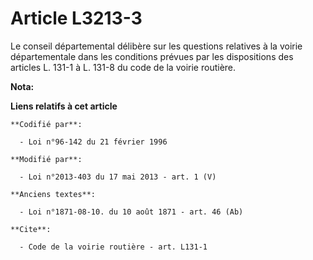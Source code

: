# Article L3213-3

Le conseil départemental  délibère sur les questions relatives à la voirie départementale dans les conditions prévues par les
dispositions des articles L. 131-1 à L. 131-8 du code de la voirie routière.

**Nota:**



**Liens relatifs à cet article**

	**Codifié par**:

	  - Loi n°96-142 du 21 février 1996

	**Modifié par**:

	  - Loi n°2013-403 du 17 mai 2013 - art. 1 (V)

	**Anciens textes**:

	  - Loi n°1871-08-10. du 10 août 1871 - art. 46 (Ab)

	**Cite**:

	  - Code de la voirie routière - art. L131-1
